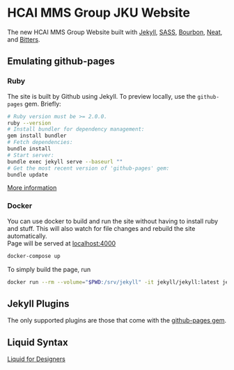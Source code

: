 # HCAI MMS Group JKU Website

The new HCAI MMS Group Website built with [Jekyll](https://jekyllrb.com),
[SASS](https://www.sass-lang.com),
[Bourbon](https://bourbon.io),
[Neat](https://neat.bourbon.io),
and [Bitters](https://bitters.bourbon.io).

## Emulating github-pages

### Ruby

The site is built by Github using Jekyll.
To preview locally, use the `github-pages` gem. Briefly:

```sh
# Ruby version must be >= 2.0.0.
ruby --version
# Install bundler for dependency management:
gem install bundler
# Fetch dependencies:
bundle install
# Start server:
bundle exec jekyll serve --baseurl ""
# Get the most recent version of 'github-pages' gem:
bundle update
```

[More information](https://help.github.com/articles/setting-up-your-github-pages-site-locally-with-jekyll/#step-2-install-jekyll-using-bundler)

### Docker

You can use docker to build and run the site without having to install ruby and stuff. This will also watch for file changes and rebuild the site automatically.  
Page will be served at [localhost:4000](localhost:4000)

```sh
docker-compose up
```

To simply build the page, run

```sh
docker run --rm --volume="$PWD:/srv/jekyll" -it jekyll/jekyll:latest jekyll build
```

## Jekyll Plugins

The only supported plugins are those that come with the [github-pages gem](https://help.github.com/articles/adding-jekyll-plugins-to-a-github-pages-site/).

## Liquid Syntax

[Liquid for Designers](https://github.com/Shopify/liquid/wiki/Liquid-for-Designers)